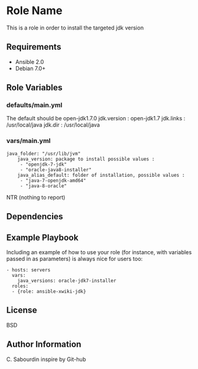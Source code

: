 Role Name
=========

This is a role in order to install the targeted jdk version

Requirements
------------

- Ansible 2.0
- Debian 7.0+

Role Variables
--------------

### defaults/main.yml

The default should be open-jdk1.7.0
jdk.version : open-jdk1.7
jdk.links : /usr/local/java
jdk.dir : /usr/local/java 

### vars/main.yml
    java_folder: "/usr/lib/jvm"
		java_version: package to install possible values : 
		 - "openjdk-7-jdk"
		 - "oracle-java8-installer"
		java_alias_default: folder of installation, possible values :
		 - "java-7-openjdk-amd64"
		 - "java-8-oracle"


NTR (nothing to report)

Dependencies
------------

Example Playbook
----------------

Including an example of how to use your role (for instance, with variables passed in as parameters) is always nice for users too:

    - hosts: servers 
      vars:
        java_versions: oracle-jdk7-installer  			
      roles:      
      - {role: ansible-xwiki-jdk}
      

License
-------

BSD

Author Information
------------------
C. Sabourdin inspire by Git-hub
